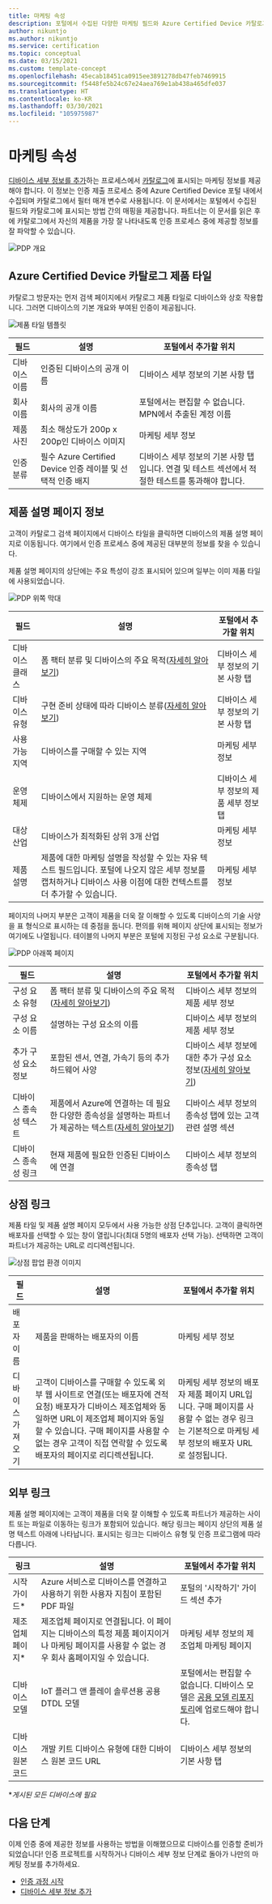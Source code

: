 ```yaml
---
title: 마케팅 속성
description: 포털에서 수집된 다양한 마케팅 필드와 Azure Certified Device 카탈로그에 표시되는 방법에 대한 설명
author: nikuntjo
ms.author: nikuntjo
ms.service: certification
ms.topic: conceptual
ms.date: 03/15/2021
ms.custom: template-concept
ms.openlocfilehash: 45ecab18451ca0915ee3891278db47feb7469915
ms.sourcegitcommit: f5448fe5b24c67e24aea769e1ab438a465dfe037
ms.translationtype: HT
ms.contentlocale: ko-KR
ms.lasthandoff: 03/30/2021
ms.locfileid: "105975987"
---
```

# <a name="marketing-properties"></a>마케팅 속성

[디바이스 세부 정보를 추가](tutorial-02-adding-device-details.md)하는 프로세스에서 [ 카탈로그](https://devicecatalog.azure.com)에 표시되는 마케팅 정보를 제공해야 합니다. 이 정보는 인증 제출 프로세스 중에 Azure Certified Device 포털 내에서 수집되며 카탈로그에서 필터 매개 변수로 사용됩니다. 이 문서에서는 포털에서 수집된 필드와 카탈로그에 표시되는 방법 간의 매핑을 제공합니다. 파트너는 이 문서를 읽은 후에 카탈로그에서 자신의 제품을 가장 잘 나타내도록 인증 프로세스 중에 제공할 정보를 잘 파악할 수 있습니다.

![PDP 개요](./media/concepts-marketing/pdp-overview.png)

## <a name="azure-certified-device-catalog-product-tile"></a>Azure Certified Device 카탈로그 제품 타일

카탈로그 방문자는 먼저 검색 페이지에서 카탈로그 제품 타일로 디바이스와 상호 작용합니다. 그러면 디바이스의 기본 개요와 부여된 인증이 제공됩니다.

![제품 타일 템플릿](./media/concepts-marketing/product-tile.png)

| 필드 | 설명                  | 포털에서 추가할 위치                |
|---------------|-------------------------|----------------------------------|
| 디바이스 이름 | 인증된 디바이스의 공개 이름         | 디바이스 세부 정보의 기본 사항 탭|
| 회사 이름| 회사의 공개 이름  | 포털에서는 편집할 수 없습니다. MPN에서 추출된 계정 이름 |
| 제품 사진  | 최소 해상도가 200p x 200p인 디바이스 이미지  | 마케팅 세부 정보 |
| 인증 분류  | 필수 Azure Certified Device 인증 레이블 및 선택적 인증 배지  | 디바이스 세부 정보의 기본 사항 탭입니다. 연결 및 테스트 섹션에서 적절한 테스트를 통과해야 합니다. |

## <a name="product-description-page-information"></a>제품 설명 페이지 정보

고객이 카탈로그 검색 페이지에서 디바이스 타일을 클릭하면 디바이스의 제품 설명 페이지로 이동됩니다. 여기에서 인증 프로세스 중에 제공된 대부분의 정보를 찾을 수 있습니다.

제품 설명 페이지의 상단에는 주요 특성이 강조 표시되어 있으며 일부는 이미 제품 타일에 사용되었습니다.

![PDP 위쪽 막대](./media/concepts-marketing/pdp-top.png)

| 필드 | 설명                  | 포털에서 추가할 위치                |
|---------------|-------------------------|----------------------------------|
| 디바이스 클래스 | 폼 팩터 분류 및 디바이스의 주요 목적([자세히 알아보기](./resources-glossary.md))       | 디바이스 세부 정보의 기본 사항 탭|
| 디바이스 유형 | 구현 준비 상태에 따라 디바이스 분류([자세히 알아보기](./resources-glossary.md)) | 디바이스 세부 정보의 기본 사항 탭 |
| 사용 가능 지역 | 디바이스를 구매할 수 있는 지역  | 마케팅 세부 정보 |
| 운영 체제  | 디바이스에서 지원하는 운영 체제  | 디바이스 세부 정보의 제품 세부 정보 탭 |
| 대상 산업  | 디바이스가 최적화된 상위 3개 산업  | 마케팅 세부 정보 |
| 제품 설명  | 제품에 대한 마케팅 설명을 작성할 수 있는 자유 텍스트 필드입니다. 포털에 나오지 않은 세부 정보를 캡처하거나 디바이스 사용 이점에 대한 컨텍스트를 더 추가할 수 있습니다. | 마케팅 세부 정보|

페이지의 나머지 부분은 고객이 제품을 더욱 잘 이해할 수 있도록 디바이스의 기술 사양을 표 형식으로 표시하는 데 중점을 둡니다. 편의를 위해 페이지 상단에 표시되는 정보가 여기에도 나열됩니다. 테이블의 나머지 부분은 포털에 지정된 구성 요소로 구분됩니다.

![PDP 아래쪽 페이지](./media/concepts-marketing/pdp-bottom.png)

| 필드 | 설명                  | 포털에서 추가할 위치                |
|---------------|-------------------------|----------------------------------|
| 구성 요소 유형 | 폼 팩터 분류 및 디바이스의 주요 목적([자세히 알아보기](./resources-glossary.md))       | 디바이스 세부 정보의 제품 세부 정보|
| 구성 요소 이름| 설명하는 구성 요소의 이름 | 디바이스 세부 정보의 제품 세부 정보 |
| 추가 구성 요소 정보 | 포함된 센서, 연결, 가속기 등의 추가 하드웨어 사양  | 디바이스 세부 정보에 대한 추가 구성 요소 정보([자세히 알아보기](./how-to-using-the-components-feature.md))  |
| 디바이스 종속성 텍스트 | 제품에서 Azure에 연결하는 데 필요한 다양한 종속성을 설명하는 파트너가 제공하는 텍스트([자세히 알아보기](./how-to-indirectly-connected-devices.md))   | 디바이스 세부 정보의 종속성 탭에 있는 고객 관련 설명 섹션 |
| 디바이스 종속성 링크  | 현재 제품에 필요한 인증된 디바이스에 연결  | 디바이스 세부 정보의 종속성 탭 |

## <a name="shop-links"></a>상점 링크
제품 타일 및 제품 설명 페이지 모두에서 사용 가능한 상점 단추입니다. 고객이 클릭하면 배포자를 선택할 수 있는 창이 열립니다(최대 5명의 배포자 선택 가능). 선택하면 고객이 파트너가 제공하는 URL로 리디렉션됩니다.

![상점 팝업 환경 이미지](./media/concepts-marketing/shop.png)

| 필드 | 설명                  | 포털에서 추가할 위치                |
|---------------|-------------------------|----------------------------------|
| 배포자 이름 | 제품을 판매하는 배포자의 이름 | 마케팅 세부 정보|
| 디바이스 가져오기| 고객이 디바이스를 구매할 수 있도록 외부 웹 사이트로 연결(또는 배포자에 견적 요청) 배포자가 디바이스 제조업체와 동일하면 URL이 제조업체 페이지와 동일할 수 있습니다. 구매 페이지를 사용할 수 없는 경우 고객이 직접 연락할 수 있도록 배포자의 페이지로 리디렉션됩니다.  | 마케팅 세부 정보의 배포자 제품 페이지 URL입니다. 구매 페이지를 사용할 수 없는 경우 링크는 기본적으로 마케팅 세부 정보의 배포자 URL로 설정됩니다. |

## <a name="external-links"></a>외부 링크
제품 설명 페이지에는 고객이 제품을 더욱 잘 이해할 수 있도록 파트너가 제공하는 사이트 또는 파일로 이동하는 링크가 포함되어 있습니다. 해당 링크는 페이지 상단의 제품 설명 텍스트 아래에 나타납니다. 표시되는 링크는 디바이스 유형 및 인증 프로그램에 따라 다릅니다.

| 링크 | 설명                  | 포털에서 추가할 위치                |
|---------------|-------------------------|----------------------------------|
| 시작 가이드* | Azure 서비스로 디바이스를 연결하고 사용하기 위한 사용자 지침이 포함된 PDF 파일 | 포털의 '시작하기' 가이드 섹션 추가|
| 제조업체 페이지*|제조업체 페이지로 연결됩니다. 이 페이지는 디바이스의 특정 제품 페이지이거나 마케팅 페이지를 사용할 수 없는 경우 회사 홈페이지일 수 있습니다. | 마케팅 세부 정보의 제조업체 마케팅 페이지 |
| 디바이스 모델 | IoT 플러그 앤 플레이 솔루션용 공용 DTDL 모델  | 포털에서는 편집할 수 없습니다. 디바이스 모델은 [공용 모델 리포지토리](https://aka.ms/modelrepo)에 업로드해야 합니다.  |
| 디바이스 원본 코드 | 개발 키트 디바이스 유형에 대한 디바이스 원본 코드 URL| 디바이스 세부 정보의 기본 사항 탭  |

 **게시된 모든 디바이스에 필요*

## <a name="next-steps"></a>다음 단계
이제 인증 중에 제공한 정보를 사용하는 방법을 이해했으므로 디바이스를 인증할 준비가 되었습니다! 인증 프로젝트를 시작하거나 디바이스 세부 정보 단계로 돌아가 나만의 마케팅 정보를 추가하세요.

- [인증 과정 시작](./tutorial-00-selecting-your-certification.md)
- [디바이스 세부 정보 추가](./tutorial-02-adding-device-details.md)
